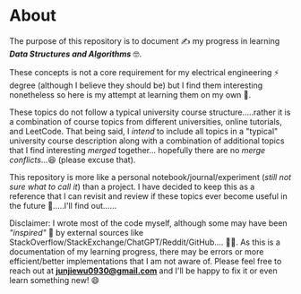 # About
The purpose of this repository is to document :writing_hand: my progress in learning ***Data Structures and Algorithms*** :nerd_face:. 

These concepts is not a core requirement for my electrical engineering :zap: degree (although I believe they should be) 
but I find them interesting nonetheless so here is my attempt at learning them on my own :woozy_face:.

These topics do not follow a typical university course structure.....rather it is a combination of course topics from different universities, online tutorials, and LeetCode.
That being said, I _intend_ to include all topics in a "typical" university course description 
along with a combination of additional topics that I find interesting _merged_ together...
hopefully there are no _merge conflicts_...:laughing: (please excuse that).

This repository is more like a personal notebook/journal/experiment (_still not sure what to call it_) than a project.
I have decided to keep this as a reference that I can revisit and review if these topics ever become useful in the future :thinking:.....I'll find out......

Disclaimer: I wrote most of the code myself, although some may have been _"inspired"_ :eyes: by external sources like StackOverflow/StackExchange/ChatGPT/Reddit/GitHub.... :man_shrugging:.
As this is a documentation of my learning progress, there may be errors or more efficient/better implementations that I am not aware of. 
Please feel free to reach out at **junjiewu0930@gmail.com** and I'll be happy to fix it or even learn something new! :smile: